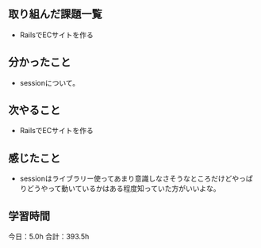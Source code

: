 ## 取り組んだ課題一覧
*  RailsでECサイトを作る
## 分かったこと
* sessionについて。
  
    
    

## 次やること
*  RailsでECサイトを作る
## 感じたこと
*  sessionはライブラリー使ってあまり意識しなさそうなところだけどやっぱりどうやって動いているかはある程度知っていた方がいいよな。
 
## 学習時間
今日：5.0h
合計：393.5h
